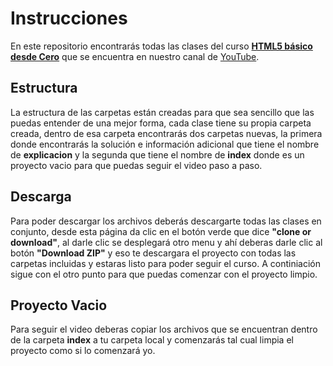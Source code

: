 # Instrucciones
En este repositorio encontrarás todas las clases del curso [**HTML5 básico desde Cero**](https://www.youtube.com/watch?v=eux2L2cnXoM&list=PLKy7iWeGTz9IUx99EV21_ZgCAW3Q4ZI3f) que se encuentra en nuestro canal de [YouTube](http://www.youtube.com/c/ElMundodelaProgramacion).

## Estructura
La estructura de las carpetas están creadas para que sea sencillo que las puedas entender de una mejor forma, cada clase tiene su propia carpeta creada, dentro de esa carpeta encontrarás dos carpetas nuevas, la primera donde encontrarás la solución e información adicional que tiene el nombre de **explicacion** y la segunda que tiene el nombre de **index** donde es un proyecto vacio para que puedas seguir el video paso a paso.

## Descarga
Para poder descargar los archivos deberás descargarte todas las clases en conjunto, desde esta página da clic en el botón verde que dice **"clone or download"**, al darle clic se desplegará otro menu y ahí deberas darle clic al botón **"Download ZIP"** y eso te descargara el proyecto con todas las carpetas incluidas y estaras listo para poder seguir el curso.
A continiación sigue con el otro punto para que puedas comenzar con el proyecto limpio.

## Proyecto Vacio
Para seguir el video deberas copiar los archivos que se encuentran dentro de la carpeta **index** a tu carpeta local y comenzarás tal cual limpia el proyecto como si lo comenzará yo.